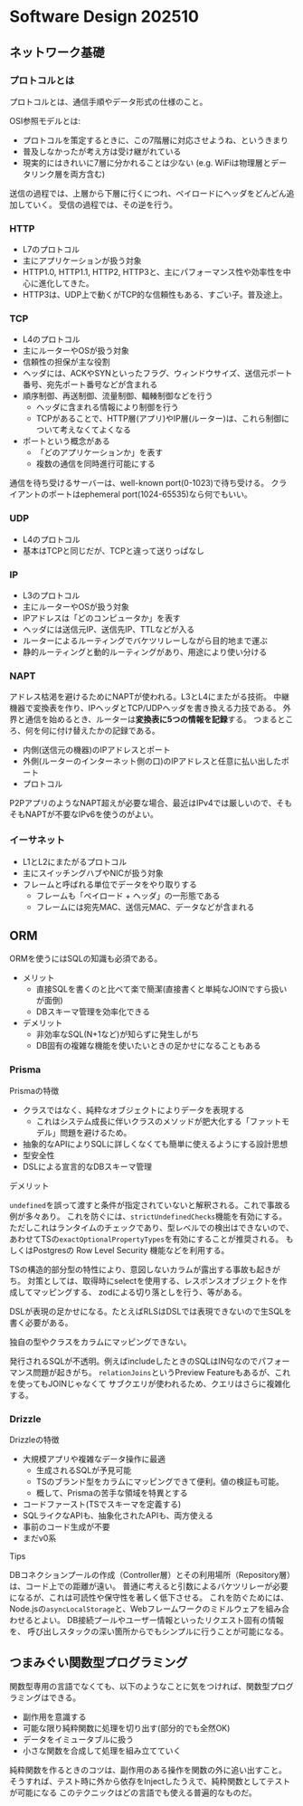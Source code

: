 # Software Design 202510

## ネットワーク基礎

### プロトコルとは

プロトコルとは、通信手順やデータ形式の仕様のこと。

OSI参照モデルとは:

- プロトコルを策定するときに、この7階層に対応させようね、というきまり
- 普及しなかったが考え方は受け継がれている
- 現実的にはきれいに7層に分かれることは少ない (e.g. WiFiは物理層とデータリンク層を両方含む)

送信の過程では、上層から下層に行くにつれ、ペイロードにヘッダをどんどん追加していく。
受信の過程では、その逆を行う。

### HTTP

- L7のプロトコル
- 主にアプリケーションが扱う対象
- HTTP1.0, HTTP1.1, HTTP2, HTTP3と、主にパフォーマンス性や効率性を中心に進化してきた。
- HTTP3は、UDP上で動くがTCP的な信頼性もある、すごい子。普及途上。

### TCP

- L4のプロトコル
- 主にルーターやOSが扱う対象
- 信頼性の担保が主な役割
- ヘッダには、ACKやSYNといったフラグ、ウィンドウサイズ、送信元ポート番号、宛先ポート番号などが含まれる
- 順序制御、再送制御、流量制御、輻輳制御などを行う
  - ヘッダに含まれる情報により制御を行う
  - TCPがあることで、HTTP層(アプリ)やIP層(ルーター)は、これら制御について考えなくてよくなる
- ポートという概念がある
  - 「どのアプリケーションか」を表す
  - 複数の通信を同時進行可能にする

通信を待ち受けるサーバーは、well-known port(0-1023)で待ち受ける。
クライアントのポートはephemeral port(1024-65535)なら何でもいい。

### UDP

- L4のプロトコル
- 基本はTCPと同じだが、TCPと違って送りっぱなし

### IP

- L3のプロトコル
- 主にルーターやOSが扱う対象
- IPアドレスは「どのコンピュータか」を表す
- ヘッダには送信元IP、送信先IP、TTLなどが入る
- ルーターによるルーティングでバケツリレーしながら目的地まで運ぶ
- 静的ルーティングと動的ルーティングがあり、用途により使い分ける

### NAPT

アドレス枯渇を避けるためにNAPTが使われる。L3とL4にまたがる技術。
中継機器で変換表を作り、IPヘッダとTCP/UDPヘッダを書き換える力技である。
外界と通信を始めるとき、ルーターは**変換表に5つの情報を記録**する。
つまるところ、何を何に付け替えたかの記録である。

- 内側(送信元の機器)のIPアドレスとポート
- 外側(ルーターのインターネット側の口)のIPアドレスと任意に払い出したポート
- プロトコル

P2PアプリのようなNAPT超えが必要な場合、最近はIPv4では厳しいので、そもそもNAPTが不要なIPv6を使うのがよい。

### イーサネット

- L1とL2にまたがるプロトコル
- 主にスイッチングハブやNICが扱う対象
- フレームと呼ばれる単位でデータをやり取りする
  - フレームも「ペイロード + ヘッダ」の一形態である
  - フレームには宛先MAC、送信元MAC、データなどが含まれる

## ORM

ORMを使うにはSQLの知識も必須である。

- メリット
  - 直接SQLを書くのと比べて楽で簡潔(直接書くと単純なJOINですら扱いが面倒)
  - DBスキーマ管理を効率化できる
- デメリット
  - 非効率なSQL(N+1など)が知らずに発生しがち
  - DB固有の複雑な機能を使いたいときの足かせになることもある

### Prisma

Prismaの特徴

- クラスではなく、純粋なオブジェクトによりデータを表現する
  - これはシステム成長に伴いクラスのメソッドが肥大化する「ファットモデル」問題を避けるため。
- 抽象的なAPIによりSQLに詳しくなくても簡単に使えるようにする設計思想
- 型安全性
- DSLによる宣言的なDBスキーマ管理

デメリット

`undefined`を誤って渡すと条件が指定されていないと解釈される。これで事故る例が多々あり。
これを防ぐには、`strictUndefinedChecks`機能を有効にする。
ただしこれはランタイムのチェックであり、型レベルでの検出はできないので、
あわせてTSの`exactOptionalPropertyTypes`を有効にすることが推奨される。
もしくはPostgresの Row Level Security 機能などを利用する。

TSの構造的部分型の特性により、意図しないカラムが露出する事故も起きがち。
対策としては、取得時にselectを使用する、レスポンスオブジェクトを作成してマッピングする、
zodによる切り落としを行う、等がある。

DSLが表現の足かせになる。たとえばRLSはDSLでは表現できないので生SQLを書く必要がある。

独自の型やクラスをカラムにマッピングできない。

発行されるSQLが不透明。例えばincludeしたときのSQLはIN句なのでパフォーマンス問題が起きがち。
`relationJoins`というPreview Featureもあるが、これを使ってもJOINじゃなくて
サブクエリが使われるため、クエリはさらに複雑化する。

### Drizzle

Drizzleの特徴

- 大規模アプリや複雑なデータ操作に最適
  - 生成されるSQLが予見可能
  - TSのブランド型をカラムにマッピングできて便利。値の検証も可能。
  - 概して、Prismaの苦手な領域を特異とする
- コードファースト(TSでスキーマを定義する)
- SQLライクなAPIも、抽象化されたAPIも、両方使える
- 事前のコード生成が不要
- まだv0系

Tips

DBコネクションプールの作成（Controller層）とその利用場所（Repository層）は、コード上での距離が遠い。
普通に考えると引数によるバケツリレーが必要になるが、これは可読性や保守性を著しく低下させる。
これを防ぐためには、Node.jsの`asyncLocalStorage`と、Webフレームワークのミドルウェアを組み合わせるとよい。
DB接続プールやユーザー情報といったリクエスト固有の情報を、
呼び出しスタックの深い箇所からでもシンプルに行うことが可能になる。

## つまみぐい関数型プログラミング

関数型専用の言語でなくても、以下のようなことに気をつければ、関数型プログラミングはできる。

- 副作用を意識する
- 可能な限り純粋関数に処理を切り出す(部分的でも全然OK)
- データをイミュータブルに扱う
- 小さな関数を合成して処理を組み立てていく

純粋関数を作るときのコツは、副作用のある操作を関数の外に追い出すこと。
そうすれば、テスト時に外から依存をInjectしたうえで、純粋関数としてテストが可能になる
このテクニックはどの言語でも使える普遍的なものだ。
